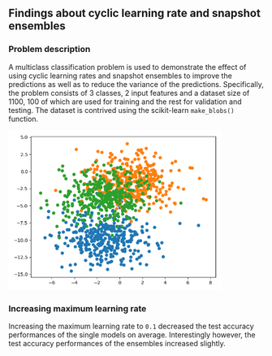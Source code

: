 ## Findings about cyclic learning rate and snapshot ensembles

### Problem description

A multiclass classification problem is used to demonstrate the effect of using cyclic learning rates and snapshot
ensembles to improve the predictions as well as to reduce the variance of the predictions. Specifically, the problem
consists of 3 classes, 2 input features and a dataset size of 1100, 100 of which are used for training and the rest for
validation and testing. The dataset is contrived using the scikit-learn `make_blobs()` function.

<img src="images/problem.png" width="420">

### Increasing maximum learning rate
Increasing the maximum learning rate to `0.1` decreased the test accuracy performances of the single models on average.
Interestingly however, the test accuracy performances of the ensembles increased slightly.
